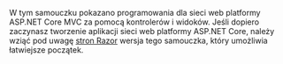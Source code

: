 W tym samouczku pokazano programowania dla sieci web platformy ASP.NET Core MVC za pomocą kontrolerów i widoków. Jeśli dopiero zaczynasz tworzenie aplikacji sieci web platformy ASP.NET Core, należy wziąć pod uwagę [stron Razor](xref:tutorials/razor-pages/razor-pages-start) wersja tego samouczka, który umożliwia łatwiejsze początek.
